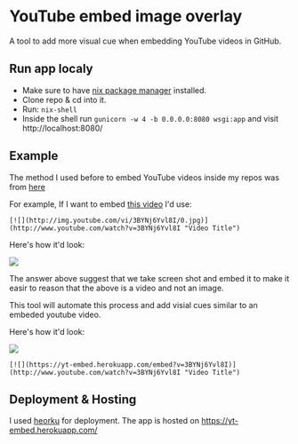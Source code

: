 # YouTube embed image overlay

A tool to add more visual cue when embedding YouTube videos in GitHub.

## Run app localy

- Make sure to have [nix package manager](https://nixos.org/download.html) installed.
- Clone repo & cd into it.
- Run: `nix-shell`
- Inside the shell run `gunicorn -w 4 -b 0.0.0.0:8080 wsgi:app` and visit http://localhost:8080/

## Example

The method I used before to embed YouTube videos inside my repos was from [here](https://stackoverflow.com/questions/11804820/how-can-i-embed-a-youtube-video-on-github-wiki-pages)


For example, If I want to embed [this video](https://www.youtube.com/watch?v=3BYNj6Yvl8I) I'd use:

```
[![](http://img.youtube.com/vi/3BYNj6Yvl8I/0.jpg)](http://www.youtube.com/watch?v=3BYNj6Yvl8I "Video Title")

```

Here's how it'd look:

[![](http://img.youtube.com/vi/3BYNj6Yvl8I/0.jpg)](http://www.youtube.com/watch?v=3BYNj6Yvl8I "Video Title")

The answer above suggest that we take screen shot and embed it to make it easir to reason that the above is a video and not an image.

This tool will automate this process and add visial cues similar to an embeded youtube video.

Here's how it'd look:

[![](https://yt-embed.herokuapp.com/embed?v=3BYNj6Yvl8I)](http://www.youtube.com/watch?v=3BYNj6Yvl8I "Video Title")


```
[![](https://yt-embed.herokuapp.com/embed?v=3BYNj6Yvl8I)](http://www.youtube.com/watch?v=3BYNj6Yvl8I "Video Title")
```

## Deployment & Hosting

I used [heorku](https://heroku.com/) for deployment. The app is hosted on https://yt-embed.herokuapp.com/

